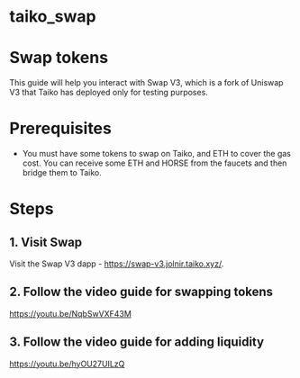 # taiko_swap

# Swap tokens
This guide will help you interact with Swap V3, which is a fork of Uniswap V3 that Taiko has deployed only for testing purposes.

# Prerequisites
- You must have some tokens to swap on Taiko, and ETH to cover the gas cost. You can receive some ETH and HORSE from the faucets and then bridge them to Taiko.

# Steps
## 1. Visit Swap

Visit the Swap V3 dapp - https://swap-v3.jolnir.taiko.xyz/.

## 2. Follow the video guide for swapping tokens

https://youtu.be/NqbSwVXF43M

## 3. Follow the video guide for adding liquidity

https://youtu.be/hyOU27UILzQ 
